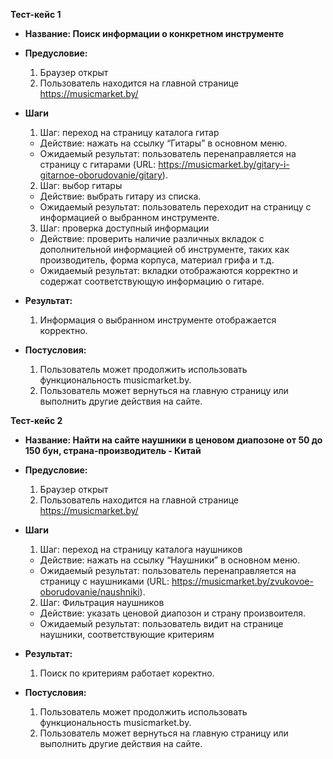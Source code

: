 **Тест-кейс 1**

* **Название: Поиск информации о конкретном инструменте**

* **Предусловие:** 
    1. Браузер открыт
    2. Пользователь находится на главной странице https://musicmarket.by/
*	**Шаги**
    1.	Шаг: переход на страницу каталога гитар

    * Действие: нажать на ссылку “Гитары” в основном меню.
    * Ожидаемый результат: пользователь перенаправляется на страницу с гитарами (URL: https://musicmarket.by/gitary-i-gitarnoe-oborudovanie/gitary).
    2.	Шаг: выбор гитары
    * Действие: выбрать гитару из списка.
    * Ожидаемый результат: пользователь переходит на страницу с информацией о выбранном
инструменте.
    3.	Шаг: проверка доступный информации
    * Действие: проверить наличие различных вкладок с дополнительной информацией об инструменте, таких как производитель, форма корпуса, материал грифа и т.д.
    * Ожидаемый результат: вкладки отображаются корректно и содержат соответствующую информацию о гитаре.

* **Результат:**

    1. Информация о выбранном инструменте отображается корректно.
* **Постусловия:**
    1. Пользователь может продолжить использовать функциональность musicmarket.by.
    2. Пользователь может вернуться на главную страницу или выполнить другие действия на сайте.


**Тест-кейс 2** 
* **Название: Найти на сайте наушники в ценовом диапозоне от 50 до 150 бун, страна-производитель - Китай**

*	**Предусловие:**
    1. Браузер открыт
    2. Пользователь находится на главной странице https://musicmarket.by/
* **Шаги**
    1.	Шаг: переход на страницу каталога наушников
    * Действие: нажать на ссылку “Наушники” в основном меню.
    * Ожидаемый результат: пользователь перенаправляется на страницу с наушниками (URL: https://musicmarket.by/zvukovoe-oborudovanie/naushniki).
    2.	Шаг: Фильтрация наушников
    * Действие: указать ценовой диапозон и страну произвоителя.
    * Ожидаемый результат: пользователь видит на странице наушники, соответствующие критериям

* **Результат:**
    1. Поиск по критериям работает коректно.
* **Постусловия:**
    1. Пользователь может продолжить использовать функциональность musicmarket.by.
    2. Пользователь может вернуться на главную страницу или выполнить другие действия на сайте.
